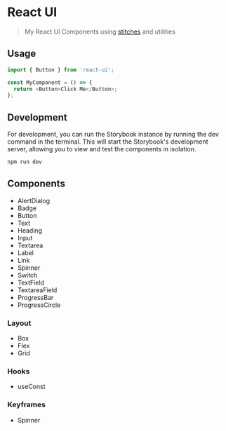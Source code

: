# React UI

> My React UI Components using [stitches] and utilities

## Usage

```js
import { Button } from 'react-ui';

const MyComponent = () => {
  return <Button>Click Me</Button>;
};
```

## Development

For development, you can run the Storybook instance by running the dev command in the terminal. This will start the Storybook's development server, allowing you to view and test the components in isolation.

```bash
npm run dev
```

## Components

- AlertDialog
- Badge
- Button
- Text
- Heading
- Input
- Textarea
- Label
- Link
- Spinner
- Switch
- TextField
- TextareaField
- ProgressBar
- ProgressCircle

### Layout

- Box
- Flex
- Grid

### Hooks

- useConst

### Keyframes

- Spinner

[stitches]: https://stitches.dev
